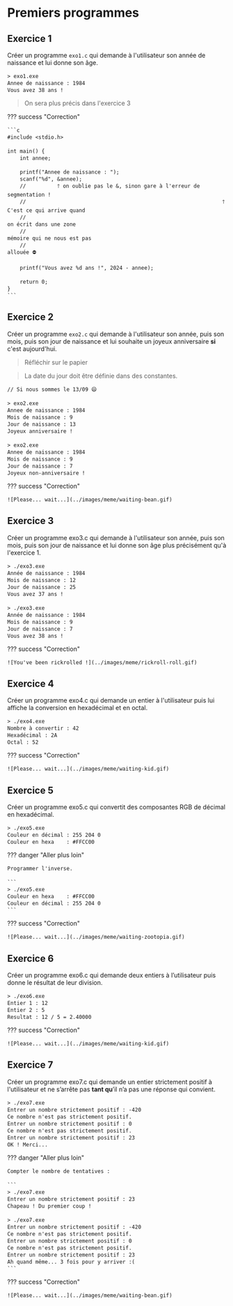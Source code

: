 # Premiers programmes

## Exercice 1

Créer un programme `exo1.c` qui demande à l'utilisateur son année de naissance et lui donne son âge.

```
> exo1.exe
Annee de naissance : 1984
Vous avez 38 ans !
```

> On sera plus précis dans l'exercice 3

??? success "Correction"

    ```c
    #include <stdio.h>

    int main() {
        int annee;

        printf("Annee de naissance : ");
        scanf("%d", &annee);
        //          🡑 on oublie pas le &, sinon gare à l'erreur de segmentation !
        //                                                               🡑 C'est ce qui arrive quand 
        //                                                                 on écrit dans une zone 
        //                                                                 mémoire qui ne nous est pas 
        //                                                                 allouée ⛔

        printf("Vous avez %d ans !", 2024 - annee);

        return 0;
    }
    ```

## Exercice 2

Créer un programme `exo2.c` qui demande à l'utilisateur son année, puis son mois, puis son jour de naissance et lui souhaite un joyeux anniversaire **si** c'est aujourd'hui.

> Réfléchir sur le papier

> La date du jour doit être définie dans des constantes.

```
// Si nous sommes le 13/09 😄

> exo2.exe
Annee de naissance : 1984
Mois de naissance : 9
Jour de naissance : 13
Joyeux anniversaire !

> exo2.exe
Annee de naissance : 1984
Mois de naissance : 9
Jour de naissance : 7
Joyeux non-anniversaire !
```

??? success "Correction"

    ![Please... wait...](../images/meme/waiting-bean.gif)

## Exercice 3

Créer un programme exo3.c qui demande à l'utilisateur son année, puis son mois, puis son jour de naissance et lui donne son âge plus précisément qu'à l'exercice 1.

```
> ./exo3.exe
Année de naissance : 1984
Mois de naissance : 12
Jour de naissance : 25
Vous avez 37 ans !

> ./exo3.exe
Année de naissance : 1984
Mois de naissance : 9
Jour de naissance : 7
Vous avez 38 ans !
```

??? success "Correction"

    ![You've been rickrolled !](../images/meme/rickroll-roll.gif)

## Exercice 4

Créer un programme exo4.c qui demande un entier à l'utilisateur puis lui affiche la conversion en hexadécimal et en octal.

```
> ./exo4.exe
Nombre à convertir : 42
Hexadécimal : 2A
Octal : 52
```

??? success "Correction"

    ![Please... wait...](../images/meme/waiting-kid.gif)

## Exercice 5

Créer un programme exo5.c qui convertit des composantes RGB de décimal en hexadécimal.

```
> ./exo5.exe
Couleur en décimal : 255 204 0
Couleur en hexa    : #FFCC00
```

??? danger "Aller plus loin"
    
    Programmer l'inverse.
    
    ```
    > ./exo5.exe
    Couleur en hexa    : #FFCC00
    Couleur en décimal : 255 204 0
    ```

??? success "Correction"

    ![Please... wait...](../images/meme/waiting-zootopia.gif)

## Exercice 6

Créer un programme exo6.c qui demande deux entiers à l’utilisateur puis donne le résultat de leur division.

```
> ./exo6.exe
Entier 1 : 12
Entier 2 : 5
Resultat : 12 / 5 = 2.40000
```

??? success "Correction"

    ![Please... wait...](../images/meme/waiting-kid.gif)

## Exercice 7

Créer un programme exo7.c qui demande un entier strictement positif à l'utilisateur et ne s’arrête pas **tant qu**’il n’a pas une réponse qui convient.

```
> ./exo7.exe
Entrer un nombre strictement positif : -420
Ce nombre n'est pas strictement positif.
Entrer un nombre strictement positif : 0
Ce nombre n'est pas strictement positif.
Entrer un nombre strictement positif : 23
OK ! Merci...
```

??? danger "Aller plus loin"
    
    Compter le nombre de tentatives :
    
    ```
    > ./exo7.exe
    Entrer un nombre strictement positif : 23
    Chapeau ! Du premier coup !
    
    > ./exo7.exe
    Entrer un nombre strictement positif : -420
    Ce nombre n'est pas strictement positif.
    Entrer un nombre strictement positif : 0
    Ce nombre n'est pas strictement positif.
    Entrer un nombre strictement positif : 23
    Ah quand même... 3 fois pour y arriver :(
    ```

??? success "Correction"

    ![Please... wait...](../images/meme/waiting-bean.gif)